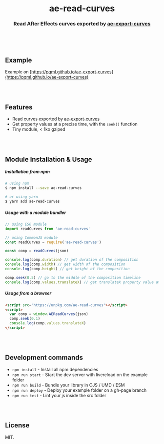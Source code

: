 <h1 align="center">ae-read-curves</h1>
<h3 align="center">Read After Effects curves exported by <a href="https://github.com/pqml/ae-export-curves">ae-export-curves</a></h3>

<br><br><br>

## Example
Example on [https://pqml.github.io/ae-export-curves](https://pqml.github.io/ae-export-curves)

<br><br>

## Features
- Read curves exported by [ae-export-curves](https://github.com/pqml/ae-export-curves)
- Get property values at a precise time, with the `seek()` function
- Tiny module, < 1ko gziped

<br><br>

## Module Installation & Usage

##### Installation from npm
```sh
# using npm
$ npm install --save ae-read-curves

# or using yarn
$ yarn add ae-read-curves
```

##### Usage with a module bundler
```js
// using ES6 module
import readCurves from 'ae-read-curves'

// using CommonJS module
const readCurves = require('ae-read-curves')

const comp = readCurves(json)

console.log(comp.duration) // get duration of the composition
console.log(comp.width) // get width of the composition
console.log(comp.height) // get height of the composition

comp.seek(0.5) // go to the middle of the composition timeline
console.log(comp.values.translateX) // get translateX property value at 0.5 progress
```

##### Usage from a browser

```html
<script src="https://unpkg.com/ae-read-curves"></script>
<script>
  var comp = window.AEReadCurves(json)
  comp.seek(0.1)
  console.log(comp.values.translateX)
</script>
```

<br><br>

## Development commands

- `npm install` - Install all npm dependencies
- `npm run start` - Start the dev server with livereload on the example folder
- `npm run build` - Bundle your library in CJS / UMD / ESM
- `npm run deploy` - Deploy your example folder on a gh-page branch
- `npm run test` - Lint your js inside the src folder

<br><br>

## License
MIT.

